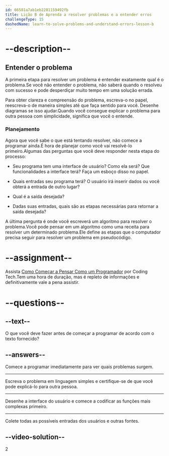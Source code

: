 ```yaml
---
id: 66581a7ab1eb2281159492fb
title: Lição B de Aprenda a resolver problemas e a entender erros
challengeType: 15
dashedName: learn-to-solve-problems-and-understand-errors-lesson-b
---
```


# --description--

## Entender o problema
A primeira etapa para resolver um problema é entender exatamente qual é o problema.Se você não entender o problema, não saberá quando o resolveu com sucesso e pode desperdiçar muito tempo em uma solução errada.

Para obter clareza e compreensão do problema, escreva-o no papel, reescreva-o de maneira simples até que faça sentido para você. Desenhe diagramas se isso ajudar.Quando você consegue explicar o problema para outra pessoa com simplicidade, significa que você o entende.

### Planejamento
Agora que você sabe o que está tentando resolver, não comece a programar ainda.É hora de planejar como você vai resolvê-lo primeiro.Algumas das perguntas que você deve responder nesta etapa do processo:

- Seu programa tem uma interface de usuário? Como ela será? Que funcionalidades a interface terá? Faça um esboço disso no papel.

- Quais entradas seu programa terá? O usuário irá inserir dados ou você obterá a entrada de outro lugar?

- Qual é a saída desejada?

- Dadas suas entradas, quais são as etapas necessárias para retornar a saída desejada?

A última pergunta é onde você escreverá um algoritmo para resolver o problema.Você pode pensar em um algoritmo como uma receita para resolver um determinado problema.Ele define as etapas que o computador precisa seguir para resolver um problema em pseudocódigo.

# --assignment--

Assista <a href="https://www.youtube.com/watch?v=azcrPFhaY9k" target="_blank">Como Começar a Pensar Como um Programador</a> por Coding Tech.Tem uma hora de duração, mas é repleto de informações e definitivamente vale a pena assistir.

# --questions--

## --text--

O que você deve fazer antes de começar a programar de acordo com o texto fornecido?

## --answers--

Comece a programar imediatamente para ver quais problemas surgem.

---

Escreva o problema em linguagem simples e certifique-se de que você pode explicá-lo para outra pessoa.

---

Desenhe a interface do usuário e comece a codificar as funções mais complexas primeiro.

---

Colete todas as possíveis entradas dos usuários e outras fontes.


## --video-solution--

2
